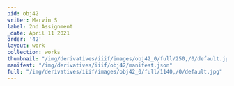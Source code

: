 ```yaml
---
pid: obj42
writer: Marvin S
label: 2nd Assignment
_date: April 11 2021
order: '42'
layout: work
collection: works
thumbnail: "/img/derivatives/iiif/images/obj42_0/full/250,/0/default.jpg"
manifest: "/img/derivatives/iiif/obj42/manifest.json"
full: "/img/derivatives/iiif/images/obj42_0/full/1140,/0/default.jpg"
---
```

